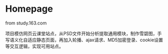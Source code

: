 # Homepage
from study.163.com

项目模仿网页云课堂站点，从PSD文件开始分析提取通用模块，制作雪碧图，手写语义化自适应静态页面，再加入轮播、ajax请求、MD5加密登录、cookie设置等交互逻辑，实现可用站点。

